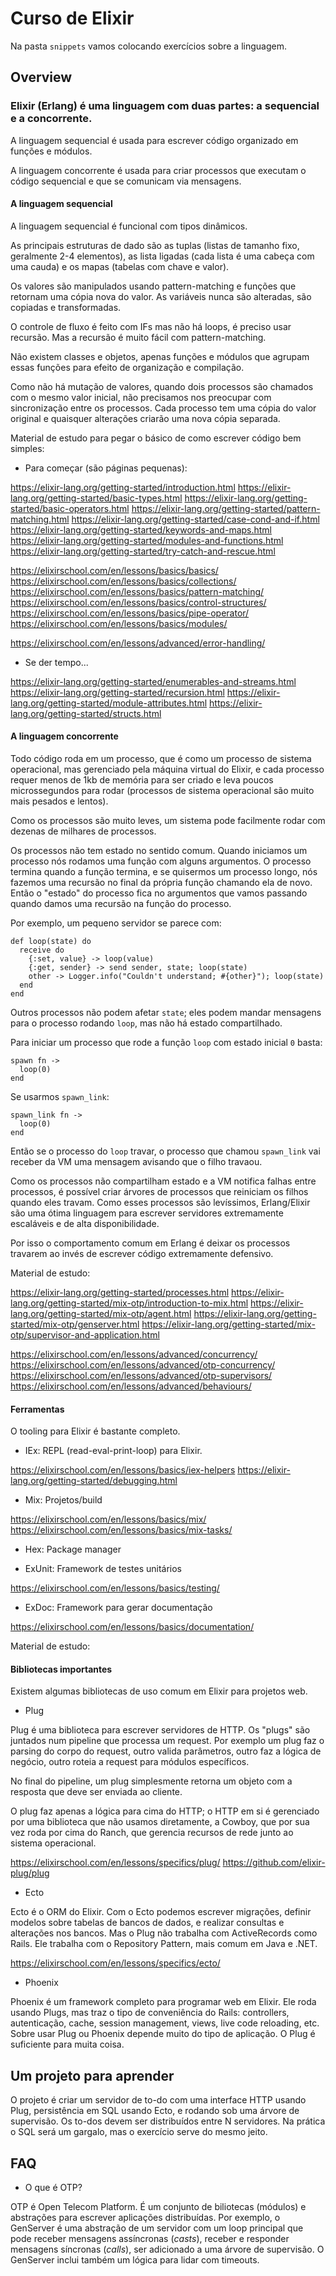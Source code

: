 # Curso de Elixir

Na pasta `snippets` vamos colocando exercícios sobre a linguagem.

## Overview

### Elixir (Erlang) é uma linguagem com duas partes: a sequencial e a concorrente.

A linguagem sequencial é usada para escrever código organizado em funções e módulos.

A linguagem concorrente é usada para criar processos que executam o código sequencial e que se comunicam via mensagens.

#### A linguagem sequencial

A linguagem sequencial é funcional com tipos dinâmicos.

As principais estruturas de dado são as tuplas (listas de tamanho fixo, geralmente 2-4 elementos), as lista ligadas (cada lista é uma cabeça com uma cauda) e os mapas (tabelas com chave e valor).

Os valores são manipulados usando pattern-matching e funções que retornam uma cópia nova do valor. As variáveis nunca são alteradas, são copiadas e transformadas.

O controle de fluxo é feito com IFs mas não há loops, é preciso usar recursão. Mas a recursão é muito fácil com pattern-matching.

Não existem classes e objetos, apenas funções e módulos que agrupam essas funções para efeito de organização e compilação.

Como não há mutação de valores, quando dois processos são chamados com o mesmo valor inicial, não precisamos nos preocupar com sincronização entre os processos. Cada processo tem uma cópia do valor original e quaisquer alterações criarão uma nova cópia separada.

Material de estudo para pegar o básico de como escrever código bem simples:

- Para começar (são páginas pequenas):

https://elixir-lang.org/getting-started/introduction.html
https://elixir-lang.org/getting-started/basic-types.html
https://elixir-lang.org/getting-started/basic-operators.html
https://elixir-lang.org/getting-started/pattern-matching.html
https://elixir-lang.org/getting-started/case-cond-and-if.html
https://elixir-lang.org/getting-started/keywords-and-maps.html
https://elixir-lang.org/getting-started/modules-and-functions.html
https://elixir-lang.org/getting-started/try-catch-and-rescue.html

https://elixirschool.com/en/lessons/basics/basics/
https://elixirschool.com/en/lessons/basics/collections/
https://elixirschool.com/en/lessons/basics/pattern-matching/
https://elixirschool.com/en/lessons/basics/control-structures/
https://elixirschool.com/en/lessons/basics/pipe-operator/
https://elixirschool.com/en/lessons/basics/modules/

https://elixirschool.com/en/lessons/advanced/error-handling/

- Se der tempo...

https://elixir-lang.org/getting-started/enumerables-and-streams.html
https://elixir-lang.org/getting-started/recursion.html
https://elixir-lang.org/getting-started/module-attributes.html
https://elixir-lang.org/getting-started/structs.html


#### A linguagem concorrente

Todo código roda em um processo, que é como um processo de sistema operacional, mas gerenciado pela máquina virtual do Elixir, e cada processo requer menos de 1kb de memória para ser criado e leva poucos microssegundos para rodar (processos de sistema operacional são muito mais pesados e lentos).

Como os processos são muito leves, um sistema pode facilmente rodar com dezenas de milhares de processos.

Os processos não tem estado no sentido comum. Quando iniciamos um processo nós rodamos uma função com alguns argumentos. O processo termina quando a função termina, e se quisermos um processo longo, nós fazemos uma recursão no final da própria função chamando ela de novo. Então o "estado" do processo fica no argumentos que vamos passando quando damos uma recursão na função do processo.

Por exemplo, um pequeno servidor se parece com:

    def loop(state) do
      receive do
        {:set, value} -> loop(value)
        {:get, sender} -> send sender, state; loop(state)
        other -> Logger.info("Couldn't understand; #{other}"); loop(state)
      end
    end

Outros processos não podem afetar `state`; eles podem mandar mensagens para o processo rodando `loop`, mas não há estado compartilhado.

Para iniciar um processo que rode a função `loop` com estado inicial `0` basta:

    spawn fn ->
      loop(0)
    end

Se usarmos `spawn_link`:

    spawn_link fn ->
      loop(0)
    end

Então se o processo do `loop` travar, o processo que chamou `spawn_link` vai receber da VM uma mensagem avisando que o filho travaou.

Como os processos não compartilham estado e a VM notifica falhas entre processos, é possível criar árvores de processos que reiniciam os filhos quando eles travam. Como esses processos são levíssimos, Erlang/Elixir são uma ótima linguagem para escrever servidores extremamente escaláveis e de alta disponibilidade.

Por isso o comportamento comum em Erlang é deixar os processos travarem ao invés de escrever código extremamente defensivo.

Material de estudo:

https://elixir-lang.org/getting-started/processes.html
https://elixir-lang.org/getting-started/mix-otp/introduction-to-mix.html
https://elixir-lang.org/getting-started/mix-otp/agent.html
https://elixir-lang.org/getting-started/mix-otp/genserver.html
https://elixir-lang.org/getting-started/mix-otp/supervisor-and-application.html

https://elixirschool.com/en/lessons/advanced/concurrency/
https://elixirschool.com/en/lessons/advanced/otp-concurrency/
https://elixirschool.com/en/lessons/advanced/otp-supervisors/
https://elixirschool.com/en/lessons/advanced/behaviours/

#### Ferramentas

O tooling para Elixir é bastante completo.

- IEx: REPL (read-eval-print-loop) para Elixir.

https://elixirschool.com/en/lessons/basics/iex-helpers
https://elixir-lang.org/getting-started/debugging.html

- Mix: Projetos/build

https://elixirschool.com/en/lessons/basics/mix/
https://elixirschool.com/en/lessons/basics/mix-tasks/

- Hex: Package manager

- ExUnit: Framework de testes unitários

https://elixirschool.com/en/lessons/basics/testing/

- ExDoc: Framework para gerar documentação

https://elixirschool.com/en/lessons/basics/documentation/

Material de estudo:

#### Bibliotecas importantes

Existem algumas bibliotecas de uso comum em Elixir para projetos web.

- Plug

Plug é uma biblioteca para escrever servidores de HTTP. Os "plugs" são juntados num pipeline que processa um request. Por exemplo um plug faz o parsing do corpo do request, outro valida parâmetros, outro faz a lógica de negócio, outro roteia a request para módulos específicos.

No final do pipeline, um plug simplesmente retorna um objeto com a resposta que deve ser enviada ao cliente.

O plug faz apenas a lógica para cima do HTTP; o HTTP em si é gerenciado por uma biblioteca que não usamos diretamente, a Cowboy, que por sua vez roda por cima do Ranch, que gerencia recursos de rede junto ao sistema operacional.

https://elixirschool.com/en/lessons/specifics/plug/
https://github.com/elixir-plug/plug

- Ecto

Ecto é o ORM do Elixir. Com o Ecto podemos escrever migrações, definir modelos sobre tabelas de bancos de dados, e realizar consultas e alterações nos bancos. Mas o Plug não trabalha com ActiveRecords como Rails. Ele trabalha com o Repository Pattern, mais comum em Java e .NET.

https://elixirschool.com/en/lessons/specifics/ecto/


- Phoenix

Phoenix é um framework completo para programar web em Elixir. Ele roda usando Plugs, mas traz o tipo de conveniência do Rails: controllers, autenticação, cache, session management, views, live code reloading, etc. Sobre usar Plug ou Phoenix depende muito do tipo de aplicação. O Plug é suficiente para muita coisa.

## Um projeto para aprender

O projeto é criar um servidor de to-do com uma interface HTTP usando Plug, persistência em SQL usando Ecto, e rodando sob uma árvore de supervisão. Os to-dos devem ser distribuídos entre N servidores. Na prática o SQL será um gargalo, mas o exercício serve do mesmo jeito.

## FAQ

- O que é OTP?

OTP é Open Telecom Platform. É um conjunto de biliotecas (módulos) e abstrações para escrever aplicações distribuídas. Por exemplo, o GenServer é uma abstração de um servidor com um loop principal que pode receber mensagens assíncronas (_casts_), receber e responder mensagens síncronas (_calls_), ser adicionado a uma árvore de supervisão. O GenServer inclui também um lógica para lidar com timeouts.
